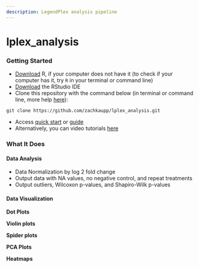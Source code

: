 ```yaml
---
description: LegendPlex analysis pipeline
---
```


# lplex\_analysis

### Getting Started

* [Download](https://cran.r-project.org/) R, if your computer does not have it (to check if your computer has it, try `R` in your terminal or command line)
* [Download](https://www.rstudio.com/products/rstudio/download/) the RStudio IDE
* Clone this repository with the command below (in terminal or command line, more help [here](https://docs.github.com/en/repositories/creating-and-managing-repositories/cloning-a-repository)):

```
git clone https://github.com/zachkaupp/lplex_analysis.git
```

* Access [quick start](docs/quick\_start.md) or [guide](docs/guide.md)
* Alternatively, you can video tutorials [here](https://youtube.com/playlist?list=PLWbNTbtRBJDA1B32GWftrhAApmZ7ur8Pt)

### What It Does

#### Data Analysis

* Data Normalization by log 2 fold change
* Output data with NA values, no negative control, and repeat treatments
* Output outliers, Wilcoxon p-values, and Shapiro-Wilk p-values

#### Data Visualization

**Dot Plots**

**Violin plots**

**Spider plots**

**PCA Plots**

**Heatmaps**
